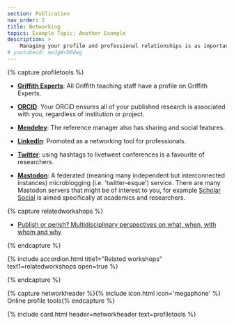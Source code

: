```yaml
---
section: Publication
nav_order: 2
title: Networking 
topics: Example Topic; Another Example
description: >
    Managing your profile and professional relationships is as important as your actual research. Use these social and networking tools to raise your academic profile.
# youtubeid: moJgWrD6dwg
---
```


{% capture profiletools %}

- **[Griffith Experts](https://experts.griffith.edu.au)**: All Griffith teaching staff have a profile on Griffith Experts.

- **[ORCID](https://orcid.org)**: Your ORCiD ensures all of your published research is associated with you, regardless of institution or project.

- **[Mendeley](https://www.mendeley.com)**: The reference manager also has sharing and social features.

- **[LinkedIn](https://au.linkedin.com)**: Promoted as a networking tool for professionals.

- **[Twitter](https://twitter.com)**: using hashtags to livetweet conferences is a favourite of researchers.

- **[Mastodon](https://joinmastodon.org)**: A federated (meaning many independent but interconnected instances) microblogging (i.e. 'twitter-esque') service. There are many Mastodon servers that might be of interest to you, for example [Scholar Social](https://scholar.social/about/more) is aimed specifically at academics and researchers.

{% capture relatedworkshops %}

- [Publish or perish? Multidisciplinary perspectives on what, when, with whom and why](https://app.secure.griffith.edu.au/events/search?sdata=perish)

{% endcapture %}

{% include accordion.html title1="Related workshops" text1=relatedworkshops open=true %} 

{% endcapture %}

<!-- This creates the heading text for the card, along with the icon -->
{% capture networkheader %}{% include icon.html icon='megaphone' %} Online profile tools{% endcapture %}

{% include card.html header=networkheader text=profiletools %}